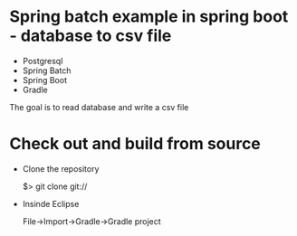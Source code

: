 # Spring batch example in spring boot - database to csv file

* Postgresql
* Spring Batch
* Spring Boot
* Gradle

The goal is to read database and write a csv file

# Check out and build from source

* Clone the repository

    $> git clone git://

* Insinde Eclipse

    File->Import->Gradle->Gradle project


